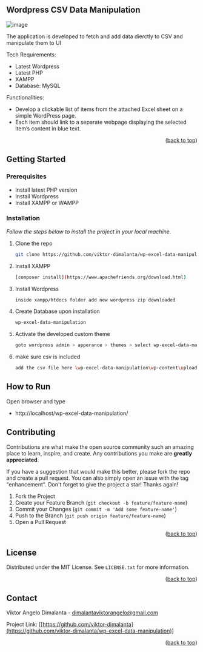 <!-- Improved compatibility of back to top link: See: https://github.com/viktor-dimalanta/Best-README-Template/pull/73 -->
<a name="readme-top"></a>
<!--
*** Thanks for checking out the Best-README-Template. If you have a suggestion
*** that would make this better, please fork the repo and create a pull request
*** or simply open an issue with the tag "enhancement".
*** Don't forget to give the project a star!
*** Thanks again! Now go create something AMAZING! :D
-->



<!-- PROJECT SHIELDS -->
<!--
*** I'm using markdown "reference style" links for readability.
*** Reference links are enclosed in brackets [ ] instead of parentheses ( ).
*** See the bottom of this document for the declaration of the reference variables
*** for contributors-url, forks-url, etc. This is an optional, concise syntax you may use.
*** https://www.markdownguide.org/basic-syntax/#reference-style-links
-->
<!-- ABOUT THE PROJECT -->
## Wordpress CSV Data Manipulation

![image](https://github.com/viktor-dimalanta/wp-excel-data-manipulation/assets/45250045/6089054d-3dbc-4633-a08a-6c74b4800c23)

The application is developed to fetch and add data dierctly to CSV and manipulate them to UI

Tech Requirements:

*  Latest Wordpress
*  Latest PHP
*  XAMPP
*  Database: MySQL

Functionalities:

*  Develop a clickable list of items from the attached Excel sheet on a simple WordPress page.
*  Each item should link to a separate webpage displaying the selected item’s content in blue text.


<p align="right">(<a href="#readme-top">back to top</a>)</p>

<!-- GETTING STARTED -->
## Getting Started

### Prerequisites

* Install latest PHP version
* Install Wordpress
* Install XAMPP or WAMPP

### Installation

_Follow the steps below to install the project in your local machine._

1. Clone the repo
   ```sh
   git clone https://github.com/viktor-dimalanta/wp-excel-data-manipulation.git
   ```
2. Install XAMPP
   ```sh
   [composer install](https://www.apachefriends.org/download.html)
   ```
3. Install Wordpress
   ```sh
   inside xampp/htdocs folder add new wordpress zip downloaded
   ```
4. Create Database upon installation
   ```sh
   wp-excel-data-manipulation
   ```
5. Activate the developed custom theme
   ```sh
   goto wordpress admin > apperance > themes > select wp-excel-data-manipulation > activate
   ```
6. make sure csv is included 
   ```sh
   add the csv file here \wp-excel-data-manipulation\wp-content\uploads
   ```

## How to Run

Open browser and type

* http://localhost/wp-excel-data-manipulation/

<!-- CONTRIBUTING -->
## Contributing

Contributions are what make the open source community such an amazing place to learn, inspire, and create. Any contributions you make are **greatly appreciated**.

If you have a suggestion that would make this better, please fork the repo and create a pull request. You can also simply open an issue with the tag "enhancement".
Don't forget to give the project a star! Thanks again!

1. Fork the Project
2. Create your Feature Branch (`git checkout -b feature/feature-name`)
3. Commit your Changes (`git commit -m 'Add some feature-name'`)
4. Push to the Branch (`git push origin feature/feature-name`)
5. Open a Pull Request

<p align="right">(<a href="#readme-top">back to top</a>)</p>



<!-- LICENSE -->
## License

Distributed under the MIT License. See `LICENSE.txt` for more information.

<p align="right">(<a href="#readme-top">back to top</a>)</p>

<!-- CONTACT -->
## Contact

Viktor Angelo Dimalanta - dimalantaviktorangelo@gmail.com

Project Link: [[https://github.com/viktor-dimalanta](https://github.com/viktor-dimalanta/wp-excel-data-manipulation)]

<p align="right">(<a href="#readme-top">back to top</a>)</p>






<!-- MARKDOWN LINKS & IMAGES -->
<!-- https://www.markdownguide.org/basic-syntax/#reference-style-links -->
[contributors-shield]: https://img.shields.io/github/contributors/viktor-dimalanta/Best-README-Template.svg?style=for-the-badge
[contributors-url]: https://github.com/viktor-dimalanta/Best-README-Template/graphs/contributors
[forks-shield]: https://img.shields.io/github/forks/viktor-dimalanta/Best-README-Template.svg?style=for-the-badge
[forks-url]: https://github.com/viktor-dimalanta/Best-README-Template/network/members
[stars-shield]: https://img.shields.io/github/stars/viktor-dimalanta/Best-README-Template.svg?style=for-the-badge
[stars-url]: https://github.com/viktor-dimalanta/Best-README-Template/stargazers
[issues-shield]: https://img.shields.io/github/issues/viktor-dimalanta/Best-README-Template.svg?style=for-the-badge
[issues-url]: https://github.com/viktor-dimalanta/Best-README-Template/issues
[license-shield]: https://img.shields.io/github/license/viktor-dimalanta/Best-README-Template.svg?style=for-the-badge
[license-url]: https://github.com/viktor-dimalanta/Best-README-Template/blob/master/LICENSE.txt
[linkedin-shield]: https://img.shields.io/badge/-LinkedIn-black.svg?style=for-the-badge&logo=linkedin&colorB=555
[linkedin-url]: https://linkedin.com/in/viktor-dimalanta
[product-screenshot]: images/screenshot.png
[Next.js]: https://img.shields.io/badge/next.js-000000?style=for-the-badge&logo=nextdotjs&logoColor=white
[Next-url]: https://nextjs.org/
[React.js]: https://img.shields.io/badge/React-20232A?style=for-the-badge&logo=react&logoColor=61DAFB
[React-url]: https://reactjs.org/
[Vue.js]: https://img.shields.io/badge/Vue.js-35495E?style=for-the-badge&logo=vuedotjs&logoColor=4FC08D
[Vue-url]: https://vuejs.org/
[Angular.io]: https://img.shields.io/badge/Angular-DD0031?style=for-the-badge&logo=angular&logoColor=white
[Angular-url]: https://angular.io/
[Svelte.dev]: https://img.shields.io/badge/Svelte-4A4A55?style=for-the-badge&logo=svelte&logoColor=FF3E00
[Svelte-url]: https://svelte.dev/
[Laravel.com]: https://img.shields.io/badge/Laravel-FF2D20?style=for-the-badge&logo=laravel&logoColor=white
[Laravel-url]: https://laravel.com
[Tailwind.com]: https://img.shields.io/badge/Bootstrap-563D7C?style=for-the-badge&logo=bootstrap&logoColor=white
[Bootstrap-url]: https://getbootstrap.com
[JQuery.com]: https://img.shields.io/badge/jQuery-0769AD?style=for-the-badge&logo=jquery&logoColor=white
[JQuery-url]: https://jquery.com 
